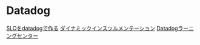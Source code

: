 # Datadog

[SLOをdatadogで作る](https://docs.datadoghq.com/ja/service_management/service_level_objectives/)
[ダイナミックインスツルメンテーション](https://docs.datadoghq.com/ja/dynamic_instrumentation/)
[Datadogラーニングセンター](https://docs.datadoghq.com/ja/getting_started/learning_center/)
